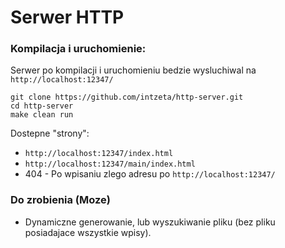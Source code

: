 # Serwer HTTP

### Kompilacja i uruchomienie:
Serwer po kompilacji i uruchomieniu bedzie wysluchiwal na `http://localhost:12347/`

```
git clone https://github.com/intzeta/http-server.git
cd http-server
make clean run
```

Dostepne "strony":

- `http://localhost:12347/index.html`
- `http://localhost:12347/main/index.html`
- 404 - Po wpisaniu zlego adresu po `http://localhost:12347/`

### Do zrobienia (Moze)

- Dynamiczne generowanie, lub wyszukiwanie pliku (bez pliku posiadajace wszystkie wpisy).
